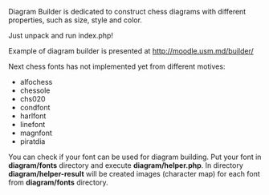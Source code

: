 Diagram Builder is dedicated to construct chess diagrams with different 
properties, such as size, style and color.

Just unpack and run index.php!

Example of diagram builder is presented at http://moodle.usm.md/builder/

Next chess fonts has not implemented yet from different motives:
 * alfochess
 * chessole
 * chs020
 * condfont
 * harlfont
 * linefont
 * magnfont
 * piratdia

You can check if your font can be used for diagram building. Put your font in
**diagram/fonts** directory and execute **diagram/helper.php**. In directory 
**diagram/helper-result** will be created images (character map) for each font 
from **diagram/fonts** directory.
